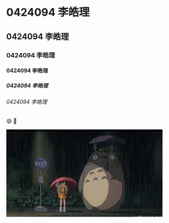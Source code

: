 # 0424094 李皓理
## 0424094 李皓理
### 0424094 李皓理
#### 0424094 李皓理
##### 0424094 李皓理
###### 0424094 李皓理

:smile:
:date:

![](龍貓.jpg "龍貓")
